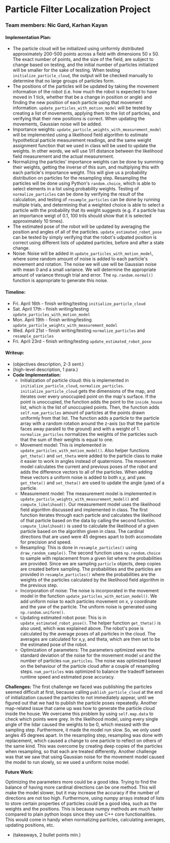 # Particle Filter Localization Project
### Team members: Nic Gard, Karhan Kayan
#### Implementation Plan:
* The particle cloud will be initialized using uniformly distributed approximately 200-500 points across a field with dimensions 50 x 50. The exact number of points, and the size of the field, are subject to change based on testing, and the initial number of particles initialized will be smaller for the sake of testing. When testing `initialize_particle_cloud`, the output will be checked manually to determine that no large groups of particles form.
* The positions of the particles will be updated by taking the movement information of the robot (i.e. how much the robot is expected to have moved in 1 tick, whether that be a change in position or angle) and finding the new position of each particle using that movement information. `update_particles_with_motion_model` will be tested by creating a list of movements, applying them to the list of particles, and verifying that their new positions is correct. When updating the movements, Gaussian noise will be added. 
* Importance weights: `update_particle_weights_with_measurement_model` will be implemented using a likelihood field algorithm to estimate hypothetical particle measurement readings, and the same weight assignment function that we used in class will be used to update the weights. In other words, we will use 1/l1 distance between the likelihood field measurement and the actual measurement. 
* Normalizing the particles' importance weights can be done by summing their weights, getting the inverse of this sum, and multiplying this with each particle's importance weight. This will give us a probability distribution on particles for the resampling step. Resampling the particles will be done using Python's `random.choice`, which is able to select elements in a list using probability weights. Testing of `normalize_particles` can be done by verifying the result of the calculation, and testing of `resample_particles` can be done by running multiple trials, and determining that a weighted choice is able to select a particle with the probability that its weight suggests (e.g. if a particle has an importance weigt of 0.1, 100 trils should show that it is selected approximately 10 times).
* The estimated pose of the robot will be updated by averaging the position and angles of all of the particles. `update_estimated_robot_pose` can be tested by simply verifying that the robot's udpated position is correct using different lists of updated particles, before and after a state change.
* Noise: Noise will be added in `update_particles_with_motion_model`, where some random amount of noise is added to each particle's movement and rotation. The noise we will use will be Gaussian noise with mean 0 and a small variance. We will determine the appropriate amount of variance through trial and error. The `np.random.normal()` function is appropriate to generate this noise. 
#### Timeline:
* Fri. April 16th - finish writing/testing `initialize_particle_cloud`
* Sat. April 17th - finish writing/testing `update_particles_with_motion_model`
* Mon. April 19th - finish writing/testing `update_particle_weights_with_measurement_model`
* Wed. April 21st - finish writing/testing `normalize_particles` and `resample_particles`
* Fri. April 23rd - finish writing/testing `update_estimated_robot_pose`
#### Writeup:
* (objectives description, 2-3 sent.)
* (high-level description, 1 para.)
* **Code Implementation:**
  * Initialization of particle cloud: this is implemented in `initialize_particle_cloud`, `normalize_particles`. `initialize_particle_cloud` gets the dimensions of the map, and iterates over every unoccupied point on the map's surface. If the point is unoccupied, the function adds the point to the `inside_house` list, which is the list of unoccupied points. Then, the function adds `self.num_particles` amount of particles at the points drawn uniformly from that list. The function adds a particle to the particle array with a random rotation around the z-axis (so that the particle faces away paralell to the ground) and with a weight of 1. `normalize_particles` normalizes the weights of the particles such that the sum of their weights is equal to one.
  * Movement model: This is implemented in `update_particles_with_motion_model()`. Also helper functions `get_theta()` and `set_theta` were added to the particle class to make it easier to work in angles instead of quaternions. The movement model calculates the current and previous poses of the robot and adds the difference vectors to all of the particles. When adding these vectors a uniform noise is added to both x,y, and yaw. `get_theta()` and `set_theta()` are used to update the angle (yaw) of a particle. 
  * Measurement model: The measurement model is implemented in `update_particle_weights_with_measurement_model()` and `compute_likelihood()`. Our measurement model uses the likelihood field algorithm discussed and implemented in class. The first function iterates through each particle and calculates the likelihood of that particle based on the data by calling the second function. `compute_likelihood()` is used to calculate the likelihood of a given particle based on the algorithm given in class. The cardinal directions that are used were 45 degrees apart to both accomodate for precision and speed. 
  * Resampling: This is done in `resample_particles()` using `draw_random_sample()`. The second function uses `np.random.choice` to sample with replacement from a given list where the probabilities are provided. Since we are sampling `particle` objects, deep copies are created before sampling. The probabilities and the particles are provided in `resample_particles()` where the probabilities are the weights of the particles calculated by the likelihood field algorithm in the previous step. 
  * Incorporation of noise: The noise is incorporated in the movement model in the function `update_particles_with_motion_model()`. We add uniform noise to each particles movement on x, y coordinate and the yaw of the particle. The uniform noise is generated using `np.random.uniform()`. 
  * Updating estimated robot pose: This is in `update_estimated_robot_pose()`. The helper function `get_theta()` is also used, which was explained above. The robot's pose is calculated by the average poses of all particles in the cloud. The averages are calculated for x,y, and theta, which are then set to be the estimated pose of the robot. 
  * Optimization of parameters: The parameters optimized were the standard deviation of the noise for the movement model `sd` and the number of particles `num_particles`. The noise was optimized based on the behaviour of the particle cloud after a couple of resampling steps. `num_particles` was optimized to balance the tradeoff between runtime speed and estimated pose accuracy.
  
**Challenges:**
The first challenge we faced was publishing the particles seemed difficult at first, because calling `publish_particle_cloud` at the end of initialization caused the particles to not immediately appear, until we figured out that we had to publish the particle poses repeatedly. Another map-related issue that came up was how to generate the particle cloud inside the house. We overcame this problem by using `self.map.data` to check which points were grey. In the likelihood model, using every single angle of the lidar caused the weights to be 0, which messed with the sampling step. Furthermore, it made the model run slow. So, we only used angles 45 degrees apart. In the resampling step, resampling was done with replacement, which caused a change to one particle to reflect on others of the same kind. This was overcome by creating deep copies of the particles when resampling, so that each are treated differently. Another challenge was that we saw that using Gaussian noise for the movement model caused the model to run slowly, so we used a uniform noise model.

**Future Work:**

Optimizing the parameters more could be a good idea. Trying to find the balance of having more cardinal directions can be one method. This will make the model slower, but it may increase the accuracy if the number of directions are not too high. Furthermore, using numpy arrays instead of lists to store certain properties of particles could be a good idea, such as the weights and the positions. This is because numpy methods are much faster compared to plain python loops since they use C++ core functionalities. This would come in handy when normalizing particles, calculating averages, updating positions, etc. 

* (takeaways, 2 bullet points min.)
